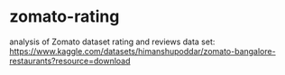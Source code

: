 # zomato-rating
analysis of Zomato  dataset rating and reviews
data set: https://www.kaggle.com/datasets/himanshupoddar/zomato-bangalore-restaurants?resource=download
